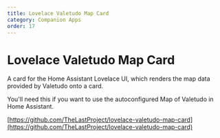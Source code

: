 ```yaml
---
title: Lovelace Valetudo Map Card
category: Companion Apps
order: 17
---
```

# Lovelace Valetudo Map Card

A card for the Home Assistant Lovelace UI, which renders the map data provided by Valetudo onto a card.<br/>

You'll need this if you want to use the autoconfigured Map of Valetudo in Home Assistant.

[https://github.com/TheLastProject/lovelace-valetudo-map-card](https://github.com/TheLastProject/lovelace-valetudo-map-card)
